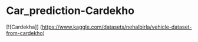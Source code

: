 # Car_prediction-Cardekho

[![Cardekha]] (https://www.kaggle.com/datasets/nehalbirla/vehicle-dataset-from-cardekho)
